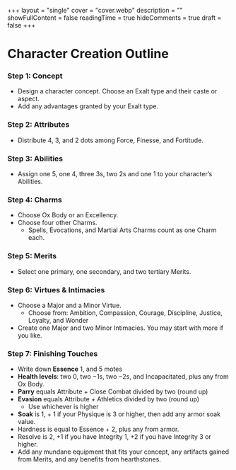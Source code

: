 +++
layout = "single"
cover = "cover.webp"
description = ""
showFullContent = false
readingTime = true
hideComments = true
draft = false
+++

# Character Creation Outline

### Step 1: Concept

- Design a character concept. Choose an Exalt type and their caste or aspect.
- Add any advantages granted by your Exalt type.

### Step 2: Attributes

- Distribute 4, 3, and 2 dots among Force, Finesse, and Fortitude.

### Step 3: Abilities

- Assign one 5, one 4, three 3s, two 2s and one 1 to your character’s Abilities.

### Step 4: Charms

- Choose Ox Body or an Excellency.
- Choose four other Charms.
  - Spells, Evocations, and Martial Arts Charms count as one Charm each.

### Step 5: Merits

- Select one primary, one secondary, and two tertiary Merits.

### Step 6: Virtues & Intimacies

- Choose a Major and a Minor Virtue.
  - Choose from: Ambition, Compassion, Courage, Discipline, Justice, Loyalty, and Wonder
- Create one Major and two Minor Intimacies. You may start with more if you like.

### Step 7: Finishing Touches

- Write down **Essence** 1, and 5 motes
- **Health levels**: two 0, two −1s, two −2s, and Incapacitated, plus any from Ox Body.
- **Parry** equals Attribute + Close Combat divided by two (round up)
- **Evasion** equals Attribute + Athletics divided by two (round up)
  - Use whichever is higher
- **Soak** is 1, + 1 if your Physique is 3 or higher, then add any armor soak value.
- Hardness is equal to Essence + 2, plus any from armor.
- Resolve is 2, +1 if you have Integrity 1, +2 if you have Integrity 3 or higher.
- Add any mundane equipment that fits your concept, any artifacts gained from Merits, and any benefits from hearthstones.
